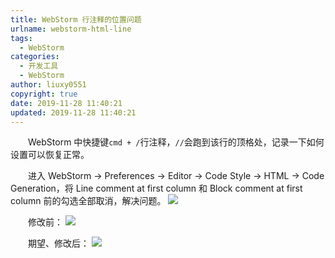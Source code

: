 ```yaml
---
title: WebStorm 行注释的位置问题
urlname: webstorm-html-line
tags:
  - WebStorm
categories:
  - 开发工具
  - WebStorm
author: liuxy0551
copyright: true
date: 2019-11-28 11:40:21
updated: 2019-11-28 11:40:21
---
```


&emsp;&emsp;WebStorm 中快捷键`cmd + /`行注释，`//`会跑到该行的顶格处，记录一下如何设置可以恢复正常。

<!--more-->

&emsp;&emsp;进入 WebStorm -> Preferences -> Editor -> Code Style -> HTML -> Code Generation，将 Line comment at first column 和 Block comment at first column 前的勾选全部取消，解决问题。
![](https://images-hosting.liuxianyu.cn/posts/webstorm-html-line/1.png)

&emsp;&emsp;修改前：
![](https://images-hosting.liuxianyu.cn/posts/webstorm-html-line/2.png)

&emsp;&emsp;期望、修改后：
![](https://images-hosting.liuxianyu.cn/posts/webstorm-html-line/3.png)
